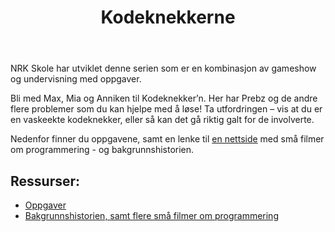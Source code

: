 ﻿---
title: Kodeknekkerne
---

NRK Skole har utviklet denne serien som er en kombinasjon av gameshow og
undervisning med oppgaver.

Bli med Max, Mia og Anniken til Kodeknekker’n. Her har Prebz og de andre flere
problemer som du kan hjelpe med å løse! Ta utfordringen – vis at du er en
vaskeekte kodeknekker, eller så kan det gå riktig galt for de involverte.

Nedenfor finner du oppgavene, samt en lenke til [en
nettside](https://www.nrk.no/skole/xl/kodeknekkerne-1.13033753) med små filmer
om programmering - og bakgrunnshistorien.

## Ressurser:

- [Oppgaver](https://kodeknekkerne.kodegenet.no/)
- [Bakgrunnshistorien, samt flere små filmer om
  programmering](https://www.nrk.no/skole/xl/kodeknekkerne-1.13033753)
